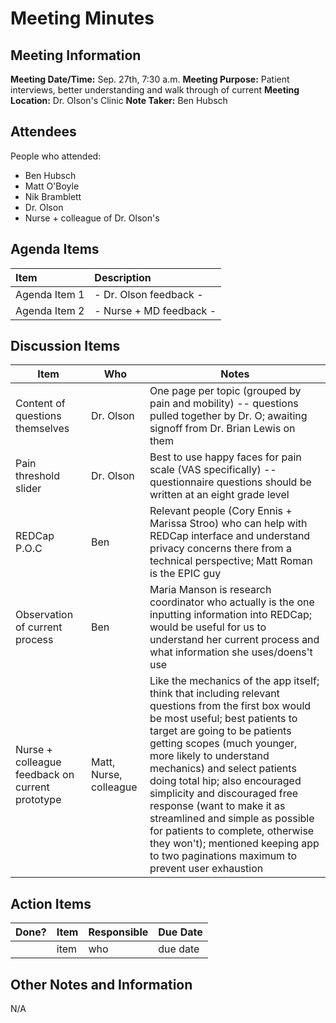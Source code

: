 # Meeting Minutes

## Meeting Information

__Meeting Date/Time:__ Sep. 27th, 7:30 a.m.
__Meeting Purpose:__ Patient interviews, better understanding and walk through of current 
__Meeting Location:__ Dr. Olson's Clinic
__Note Taker:__ Ben Hubsch


## Attendees

People who attended:
- Ben Hubsch
- Matt O'Boyle
- Nik Bramblett
- Dr. Olson
- Nurse + colleague of Dr. Olson's

## Agenda Items

| Item | Description |
|:----|:----|
|Agenda Item 1 | - Dr. Olson feedback - |
|Agenda Item 2 | - Nurse + MD feedback - |


## Discussion Items

| Item | Who | Notes |
| ---- | ---- | ---- |
| Content of questions themselves | Dr. Olson | One page per topic (grouped by pain and mobility) -- questions pulled together by Dr. O; awaiting signoff from Dr. Brian Lewis on them |
| Pain threshold slider | Dr. Olson | Best to use happy faces for pain scale (VAS specifically) -- questionnaire questions should be written at an eight grade level |
| REDCap P.O.C | Ben | Relevant people (Cory Ennis + Marissa Stroo) who can help with REDCap interface and understand privacy concerns there from a technical perspective; Matt Roman is the EPIC guy |
| Observation of current process | Ben | Maria Manson is research coordinator who actually is the one inputting information into REDCap; would be useful for us to understand her current process and what information she uses/doens't use |
| Nurse + colleague feedback on current prototype | Matt, Nurse, colleague | Like the mechanics of the app itself; think that including relevant questions from the first box would be most useful; best patients to target are going to be patients getting scopes (much younger, more likely to understand mechanics) and select patients doing total hip; also encouraged simplicity and discouraged free response (want to make it as streamlined and simple as possible for patients to complete, otherwise they won't); mentioned keeping app to two paginations maximum to prevent user exhaustion |


## Action Items

| Done? | Item | Responsible | Due Date |
| ---- | ---- | ---- | ---- |
| | item | who | due date |


## Other Notes and Information

N/A
